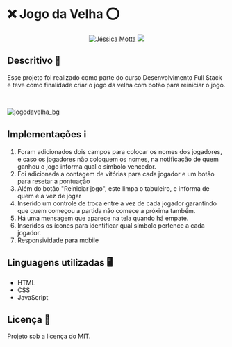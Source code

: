  # :x: **Jogo da Velha** 	:o:	


<p align="center">	
  <a href="https://www.linkedin.com/in/jessicamotta17/">
    <img alt="Jéssica Motta" src="https://img.shields.io/badge/-LinkedIn-%230077B5?style=for-the-badge&logo=linkedin&logoColor=white" />
  </a>

  <a href = "mailto:jessicamotta.robotica@gmail.com">
   <img src="https://img.shields.io/badge/-Gmail-%23333?style=for-the-badge&logo=gmail&logoColor=white" target="_blank">
 </a>
 </p>



## Descritivo :bookmark_tabs:

Esse projeto foi realizado como parte do curso Desenvolvimento Full Stack e  teve como finalidade criar o jogo da velha com botão para reiniciar o jogo.

<div style="display: inline_block"><br>
  
  
  
![jogodavelha_bg](https://user-images.githubusercontent.com/30941796/136259816-8e930e13-a8fe-49c6-a595-4012a38f704e.png)




## Implementações :information_source:
1. Foram adicionados dois campos para colocar os nomes dos jogadores, e caso os jogadores não coloquem os nomes, na notificação de quem ganhou o jogo informa qual o símbolo vencedor.
2. Foi adicionada a contagem de vitórias para cada jogador e um botão para resetar a pontuação
3. Além do botão "Reiniciar jogo", este limpa o tabuleiro, e informa de quem é a vez de jogar
4. Inserido um controle de troca entre a vez de cada jogador garantindo que quem começou a partida não comece a próxima também.
5. Há uma mensagem que aparece na tela quando há empate.
6. Inseridos os ícones para identificar qual símbolo pertence a cada jogador.
7. Responsividade para mobile
  
  
## Linguagens utilizadas :desktop_computer:	
  
- HTML
- CSS
- JavaScript
                                  
                                  
## Licença :scroll:	
Projeto sob a licença do MIT.
